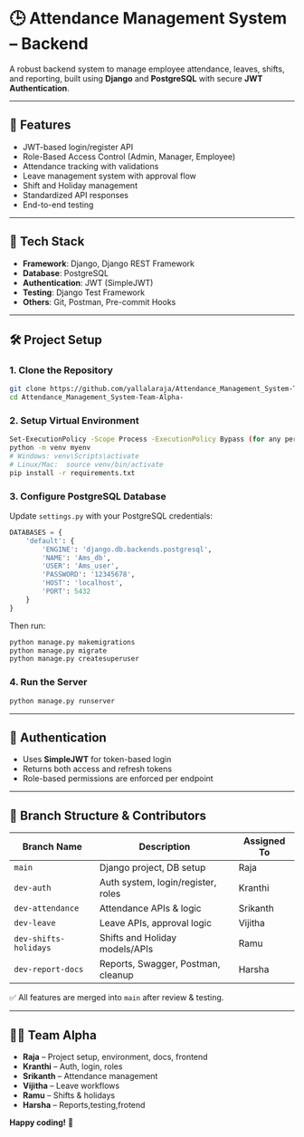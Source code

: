 
# 🕒 Attendance Management System – Backend

A robust backend system to manage employee attendance, leaves, shifts, and reporting, built using **Django** and **PostgreSQL** with secure **JWT Authentication**.

---

## 🚀 Features

- JWT-based login/register API
- Role-Based Access Control (Admin, Manager, Employee)
- Attendance tracking with validations
- Leave management system with approval flow
- Shift and Holiday management
- Standardized API responses
- End-to-end testing

---

## 🧱 Tech Stack

- **Framework**: Django, Django REST Framework
- **Database**: PostgreSQL
- **Authentication**: JWT (SimpleJWT)
- **Testing**: Django Test Framework
- **Others**: Git, Postman, Pre-commit Hooks

---

## 🛠️ Project Setup

### 1. Clone the Repository

```bash
git clone https://github.com/yallalaraja/Attendance_Management_System-Team-Alpha-.git
cd Attendance_Management_System-Team-Alpha-
```

### 2. Setup Virtual Environment

```bash
Set-ExecutionPolicy -Scope Process -ExecutionPolicy Bypass (for any permissions use that command)
python -m venv myenv
# Windows: venv\Scripts\activate
# Linux/Mac:  source venv/bin/activate 
pip install -r requirements.txt
```

### 3. Configure PostgreSQL Database

Update `settings.py` with your PostgreSQL credentials:

```python
DATABASES = {
    'default': {
        'ENGINE': 'django.db.backends.postgresql',
        'NAME': 'Ams_db',
        'USER': 'Ams_user',
        'PASSWORD': '12345678',
        'HOST': 'localhost',
        'PORT': 5432
    }
}
```

Then run:

```bash
python manage.py makemigrations
python manage.py migrate
python manage.py createsuperuser
```

### 4. Run the Server

```bash
python manage.py runserver
```

---

## 🔐 Authentication

- Uses **SimpleJWT** for token-based login
- Returns both access and refresh tokens
- Role-based permissions are enforced per endpoint

---

## 🌿 Branch Structure & Contributors

| Branch Name           | Description                         | Assigned To  |
|-----------------------|-------------------------------------|--------------|
| `main`                | Django project, DB setup            | Raja         |
| `dev-auth`            | Auth system, login/register, roles  | Kranthi      |
| `dev-attendance`      | Attendance APIs & logic             | Srikanth     |
| `dev-leave`           | Leave APIs, approval logic          | Vijitha      |
| `dev-shifts-holidays` | Shifts and Holiday models/APIs      | Ramu         |
| `dev-report-docs`     | Reports, Swagger, Postman, cleanup  | Harsha       |

✅ All features are merged into `main` after review & testing.

---

## 👨‍💻 Team Alpha

- **Raja** – Project setup, environment, docs, frontend 
- **Kranthi** – Auth, login, roles
- **Srikanth** – Attendance management
- **Vijitha** – Leave workflows
- **Ramu** – Shifts & holidays
- **Harsha** – Reports,testing,frotend

**Happy coding!** 🚀
